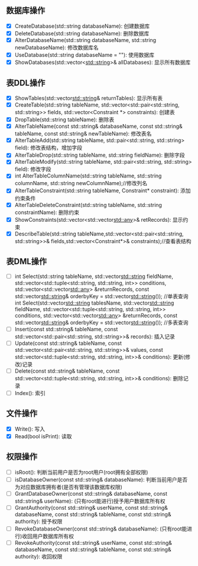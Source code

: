## 数据库操作

- [x] CreateDatabase(std::string databaseName): 创建数据库
- [x] DeleteDatabase(std::string databaseName): 删除数据库
- [x] AlterDatabaseName(std::string databaseName, std::string newDatabaseName): 修改数据库名
- [x] UseDatabase(std::string databaseName = ""): 使用数据库
- [x] ShowDatabases(std::vector<<std::string>>& allDatabases): 显示所有数据库

## 表DDL操作

- [x] ShowTables(std::vector<std::string>& returnTables): 显示所有表
- [x] CreateTable(std::string tableName, std::vector<std::pair<std::string, std::string>> fields, std::vector<Constraint *> constraints): 创建表
- [x] DropTable(std::string tableName): 删除表
- [x] AlterTableName(const std::string& databaseName, const std::string& tableName, const std::string& newTableName): 修改表名
- [x] AlterTableAdd(std::string tableName, std::pair<std::string, std::string> field): 修改表结构，增加字段
- [x] AlterTableDrop(std::string tableName, std::string fieldName): 删除字段
- [x] AlterTableModify(std::string tableName, std::pair<std::string, std::string> field): 修改字段
- [x] int AlterTableColumnName(std::string tableName, std::string columnName, std::string newColumnName);//修改列名
- [x] AlterTableConstraint(std::string tableName, Constraint* constraint): 添加约束条件
- [x] AlterTableDeleteConstraint(std::string tableName, std::string constraintName): 删除约束
- [x] ShowConstraints(std::vector<std::vector<std::any>>& retRecords): 显示约束
- [x] DescribeTable(std::string tableName,std::vector<std::pair<std::string, std::string>>& fields,std::vector<Constraint*>&    constraints);//查看表结构

## 表DML操作

- [ ]  int Select(std::string tableName,
                 std::vector<std::string> fieldName,
                 std::vector<std::tuple<std::string, std::string, int>> conditions,
                 std::vector<std::vector<std::any>> &returnRecords,
                 const std::vector<std::string>& orderbyKey = std::vector<std::string>());   //单表查询
      int Select(std::vector<std::string> tablesName,
                 std::vector<std::string> fieldName,
                 std::vector<std::tuple<std::string, std::string, int>> conditions,
                 std::vector<std::vector<std::any>> &returnRecords,
                 const std::vector<std::string>& orderbyKey = std::vector<std::string>());   //多表查询
- [ ] Insert(const std::string& tableName, const std::vector<std::pair<std::string, std::string>>& records): 插入记录
- [ ] Update(const std::string& tableName, const std::vector<std::pair<std::string, std::string>>& values, const std::vector<std::tuple<std::string, std::string, int>>& conditions): 更新(修改)记录
- [ ] Delete(const std::string& tableName, const std::vector<std::tuple<std::string, std::string, int>>& conditions): 删除记录
- [ ] Index(): 索引

## 文件操作
- [x] Write(): 写入
- [x] Read(bool isPrint): 读取

## 权限操作
- [ ] isRoot(): 判断当前用户是否为root用户(root拥有全部权限)
- [ ] isDatabaseOwner(const std::string& databaseName): 判断当前用户是否为对应数据库拥有者(是否有管理该数据库权限)
- [ ] GrantDatabaseOwner(const std::string& databaseName, const std::string& userName): (只有root能进行)授予用户数据库所有权
- [ ] GrantAuthority(const std::string& userName, const std::string& databaseName, const std::string& tableName, const std::string& authority): 授予权限
- [ ] RevokeDatabaseOwner(const std::string& databaseName): (只有root能进行)收回用户数据库所有权
- [ ] RevokeAuthority(const std::string& userName, const std::string& databaseName, const std::string& tableName, const std::string& authority): 收回权限